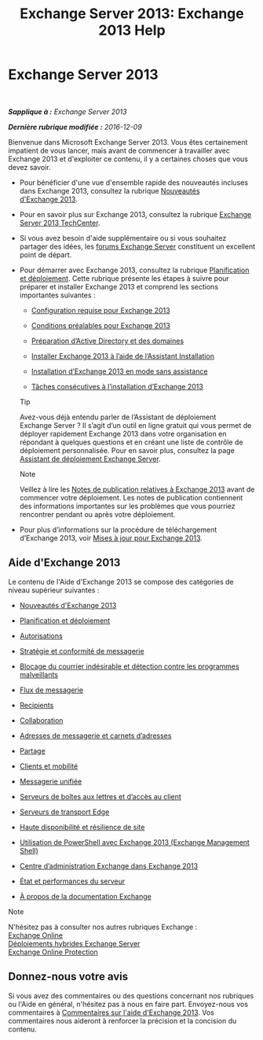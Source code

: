 ﻿---
title: 'Exchange Server 2013: Exchange 2013 Help'
TOCTitle: '@NoTitle'
ms:assetid: cb24ddb7-0659-4d9d-9057-52843f861ba8
ms:mtpsurl: https://technet.microsoft.com/fr-fr/library/Bb124558(v=EXCHG.150)
ms:contentKeyID: 50479244
ms.date: 04/24/2018
mtps_version: v=EXCHG.150
ms.translationtype: HT
---

# Exchange Server 2013

 

_**Sapplique à :** Exchange Server 2013_

_**Dernière rubrique modifiée :** 2016-12-09_

Bienvenue dans Microsoft Exchange Server 2013. Vous êtes certainement impatient de vous lancer, mais avant de commencer à travailler avec Exchange 2013 et d'exploiter ce contenu, il y a certaines choses que vous devez savoir.

  - Pour bénéficier d'une vue d'ensemble rapide des nouveautés incluses dans Exchange 2013, consultez la rubrique [Nouveautés d'Exchange 2013](what-s-new-in-exchange-2013-exchange-2013-help.md).

  - Pour en savoir plus sur Exchange 2013, consultez la rubrique [Exchange Server 2013 TechCenter](https://go.microsoft.com/fwlink/?linkid=266622).

  - Si vous avez besoin d'aide supplémentaire ou si vous souhaitez partager des idées, les [forums Exchange Server](https://go.microsoft.com/fwlink/p/?linkid=60612) constituent un excellent point de départ.

  - Pour démarrer avec Exchange 2013, consultez la rubrique [Planification et déploiement](planning-and-deployment-for-exchange-2013-installation-instructions.md). Cette rubrique présente les étapes à suivre pour préparer et installer Exchange 2013 et comprend les sections importantes suivantes :
    
      - [Configuration requise pour Exchange 2013](exchange-2013-system-requirements-exchange-2013-help.md)
    
      - [Conditions préalables pour Exchange 2013](exchange-2013-prerequisites-exchange-2013-help.md)
    
      - [Préparation d’Active Directory et des domaines](prepare-active-directory-and-domains-exchange-2013-help.md)
    
      - [Installer Exchange 2013 à l’aide de l’Assistant Installation](install-exchange-2013-using-the-setup-wizard-exchange-2013-help.md)
    
      - [Installation d’Exchange 2013 en mode sans assistance](install-exchange-2013-using-unattended-mode-exchange-2013-help.md)
    
      - [Tâches consécutives à l’installation d’Exchange 2013](exchange-2013-post-installation-tasks-exchange-2013-help.md)
    
    > [!TIP]
    > Avez-vous déjà entendu parler de l’Assistant de déploiement Exchange Server ? Il s’agit d’un outil en ligne gratuit qui vous permet de déployer rapidement Exchange 2013 dans votre organisation en répondant à quelques questions et en créant une liste de contrôle de déploiement personnalisée. Pour en savoir plus, consultez la page <a href="exchange-server-deployment-assistant-exchange-2013-help.md">Assistant de déploiement Exchange Server</a>.
    
    > [!NOTE]
    > Veillez à lire les <a href="release-notes-for-exchange-2013-exchange-2013-help.md">Notes de publication relatives à Exchange 2013</a> avant de commencer votre déploiement. Les notes de publication contiennent des informations importantes sur les problèmes que vous pourriez rencontrer pendant ou après votre déploiement.


  - Pour plus d’informations sur la procédure de téléchargement d’Exchange 2013, voir [Mises à jour pour Exchange 2013](updates-for-exchange-2013-exchange-2013-help.md).

## Aide d'Exchange 2013

Le contenu de l'Aide d'Exchange 2013 se compose des catégories de niveau supérieur suivantes :

  - [Nouveautés d'Exchange 2013](what-s-new-in-exchange-2013-exchange-2013-help.md)

  - [Planification et déploiement](planning-and-deployment-for-exchange-2013-installation-instructions.md)

  - [Autorisations](permissions-exchange-2013-help.md)

  - [Stratégie et conformité de messagerie](messaging-policy-and-compliance-exchange-2013-help.md)

  - [Blocage du courrier indésirable et détection contre les programmes malveillants](anti-spam-and-anti-malware-protection-exchange-2013-help.md)

  - [Flux de messagerie](mail-flow-exchange-2013-help.md)

  - [Recipients](recipients-exchange-2013-help.md)

  - [Collaboration](collaboration-exchange-2013-help.md)

  - [Adresses de messagerie et carnets d’adresses](email-addresses-and-address-books-exchange-2013-help.md)

  - [Partage](sharing-exchange-2013-help.md)

  - [Clients et mobilité](clients-and-mobile-exchange-2013-help.md)

  - [Messagerie unifiée](unified-messaging-exchange-2013-help.md)

  - [Serveurs de boîtes aux lettres et d’accès au client](mailbox-and-client-access-servers-exchange-2013-help.md)

  - [Serveurs de transport Edge](edge-transport-servers-exchange-2013-help.md)

  - [Haute disponibilité et résilience de site](high-availability-and-site-resilience-exchange-2013-help.md)

  - [Utilisation de PowerShell avec Exchange 2013 (Exchange Management Shell)](https://technet.microsoft.com/fr-fr/library/bb123778\(v=exchg.150\))

  - [Centre d’administration Exchange dans Exchange 2013](exchange-admin-center-in-exchange-2013-exchange-2013-help.md)

  - [État et performances du serveur](server-health-and-performance-exchange-2013-help.md)

  - [À propos de la documentation Exchange](about-exchange-documentation-exchange-2013-help.md)

> [!NOTE]
> N'hésitez pas à consulter nos autres rubriques Exchange :<br />
> <a href="https://technet.microsoft.com/fr-fr/library/jj200580(v=exchg.150)">Exchange Online</a><br />
> <a href="https://technet.microsoft.com/fr-fr/library/jj200581(v=exchg.150)">Déploiements hybrides Exchange Server</a><br />
> <a href="https://technet.microsoft.com/fr-fr/library/jj723137(v=exchg.150)">Exchange Online Protection</a>


## Donnez-nous votre avis

Si vous avez des commentaires ou des questions concernant nos rubriques ou l'Aide en général, n'hésitez pas à nous en faire part. Envoyez-nous vos commentaires à [Commentaires sur l'aide d'Exchange 2013](mailto:ex2013helpfeedback@microsoft.com). Vos commentaires nous aideront à renforcer la précision et la concision du contenu.

